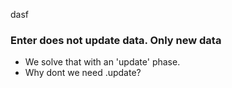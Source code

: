 dasf

### Enter does not update data.  Only new data

 * We solve that with an 'update' phase.  
 * Why dont we need .update?
